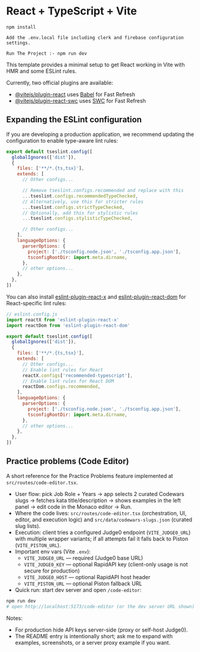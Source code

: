 # React + TypeScript + Vite

```
npm install

Add the .env.local file including clerk and firebase configuration settings.

Run The Project :- npm run dev
```

This template provides a minimal setup to get React working in Vite with HMR and some ESLint rules.

Currently, two official plugins are available:

- [@vitejs/plugin-react](https://github.com/vitejs/vite-plugin-react/blob/main/packages/plugin-react) uses [Babel](https://babeljs.io/) for Fast Refresh
- [@vitejs/plugin-react-swc](https://github.com/vitejs/vite-plugin-react/blob/main/packages/plugin-react-swc) uses [SWC](https://swc.rs/) for Fast Refresh

## Expanding the ESLint configuration

If you are developing a production application, we recommend updating the configuration to enable type-aware lint rules:

```js
export default tseslint.config([
  globalIgnores(['dist']),
  {
    files: ['**/*.{ts,tsx}'],
    extends: [
      // Other configs...

      // Remove tseslint.configs.recommended and replace with this
      ...tseslint.configs.recommendedTypeChecked,
      // Alternatively, use this for stricter rules
      ...tseslint.configs.strictTypeChecked,
      // Optionally, add this for stylistic rules
      ...tseslint.configs.stylisticTypeChecked,

      // Other configs...
    ],
    languageOptions: {
      parserOptions: {
        project: ['./tsconfig.node.json', './tsconfig.app.json'],
        tsconfigRootDir: import.meta.dirname,
      },
      // other options...
    },
  },
])
```

You can also install [eslint-plugin-react-x](https://github.com/Rel1cx/eslint-react/tree/main/packages/plugins/eslint-plugin-react-x) and [eslint-plugin-react-dom](https://github.com/Rel1cx/eslint-react/tree/main/packages/plugins/eslint-plugin-react-dom) for React-specific lint rules:

```js
// eslint.config.js
import reactX from 'eslint-plugin-react-x'
import reactDom from 'eslint-plugin-react-dom'

export default tseslint.config([
  globalIgnores(['dist']),
  {
    files: ['**/*.{ts,tsx}'],
    extends: [
      // Other configs...
      // Enable lint rules for React
      reactX.configs['recommended-typescript'],
      // Enable lint rules for React DOM
      reactDom.configs.recommended,
    ],
    languageOptions: {
      parserOptions: {
        project: ['./tsconfig.node.json', './tsconfig.app.json'],
        tsconfigRootDir: import.meta.dirname,
      },
      // other options...
    },
  },
])
```

## Practice problems (Code Editor)

A short reference for the Practice Problems feature implemented at `src/routes/code-editor.tsx`.

- User flow: pick Job Role + Years → app selects 2 curated Codewars slugs → fetches kata title/description → shows examples in the left panel → edit code in the Monaco editor → Run.
- Where the code lives: `src/routes/code-editor.tsx` (orchestration, UI, editor, and execution logic) and `src/data/codewars-slugs.json` (curated slug lists).
- Execution: client tries a configured Judge0 endpoint (`VITE_JUDGE0_URL`) with multiple wrapper variants; if all attempts fail it falls back to Piston (`VITE_PISTON_URL`).
- Important env vars (Vite `.env`):
  - `VITE_JUDGE0_URL` — required (Judge0 base URL)
  - `VITE_JUDGE0_KEY` — optional RapidAPI key (client-only usage is not secure for production)
  - `VITE_JUDGE0_HOST` — optional RapidAPI host header
  - `VITE_PISTON_URL` — optional Piston fallback URL
- Quick run: start dev server and open `/code-editor`:

```bash
npm run dev
# open http://localhost:5173/code-editor (or the dev server URL shown)
```

Notes:
- For production hide API keys server-side (proxy or self-host Judge0).
- The README entry is intentionally short; ask me to expand with examples, screenshots, or a server proxy example if you want.
